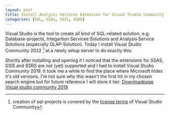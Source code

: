 ```yaml
---
layout: post
title: Install Analysis Services Extension for Visual Studio Community
categories: [SQL, SSAS, SSIS, SSRS]
---
```


Visual Studio is the tool to create all kind of SQL-related solution, e.g. Database-projects, Integartion Servicee Solutions and Analysis Service Solutions (especially OLAP-Solution). Today I install Visual Studio Community 2022 [^1] at a newly setup server to do exactly this.

Shortly after installing and opening it I noticed that the extensions for SSAS, SSIS and SSRS are not (yet) supported and I had to install Visual Studio Community 2019. It took me a while to find the place where Microsoft hides it's old versions. I'm not sure why this wasn't the first hit in my chosen search engine but for future reference I will store it her: [Downloadpage Visual studio community 2019](https://docs.microsoft.com/en-us/visualstudio/releases/2019/release-notes)


[^1]: creation of sql-projects is covered by the [license terms](https://visualstudio.microsoft.com/license-terms/vs2022-ga-community/) of Visual Studio Community 
